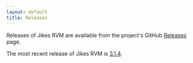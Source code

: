 ```yaml
---
layout: default 
title: Releases
---
```


Releases of Jikes RVM are available from the project's GitHub [Releases](https://github.com/JikesRVM/JikesRVM/releases) page.

The most recent release of Jikes RVM is [3.1.4](https://github.com/JikesRVM/JikesRVM/archive/3.1.4.tar.gz).

